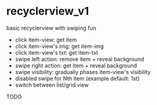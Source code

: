 # recyclerview_v1
basic recyclerview with swiping fun

- click item-view: get item
- click item-view's img: get item-img
- click item-view's txt: get item-txt
- swipe left action: remove item + reveal background
- swipe right action: get item + reveal background
- swipe visibility: gradually phases item-view's visibility
- disabled swipe for Nth item (example default: 1st)
- switch between list/grid view

TODO
